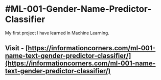 # #ML-001-Gender-Name-Predictor-Classifier

My first project I have learned in Machine Learning.

## Visit - [https://informationcorners.com/ml-001-name-text-gender-predictor-classifier/](https://informationcorners.com/ml-001-name-text-gender-predictor-classifier/)
